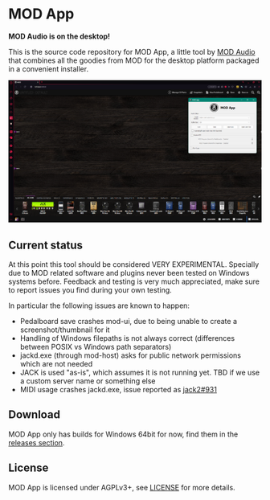 # MOD App

**MOD Audio is on the desktop!**

This is the source code repository for MOD App, a little tool by [MOD Audio](https://mod.audio/) that combines all the goodies from MOD for the desktop platform packaged in a convenient installer.

![screenshot](mod-app.png "mod-app")

## Current status

At this point this tool should be considered VERY EXPERIMENTAL.
Specially due to MOD related software and plugins never been tested on Windows systems before.
Feedback and testing is very much appreciated, make sure to report issues you find during your own testing.

In particular the following issues are known to happen:

- Pedalboard save crashes mod-ui, due to being unable to create a screenshot/thumbnail for it
- Handling of Windows filepaths is not always correct (differences between POSIX vs Windows path separators)
- jackd.exe (through mod-host) asks for public network permissions which are not needed
- JACK is used "as-is", which assumes it is not running yet. TBD if we use a custom server name or something else
- MIDI usage crashes jackd.exe, issue reported as [jack2#931](https://github.com/jackaudio/jack2/issues/931)

## Download

MOD App only has builds for Windows 64bit for now, find them in the [releases section](https://github.com/moddevices/mod-app/releases).

## License

MOD App is licensed under AGPLv3+, see [LICENSE](LICENSE) for more details.  
